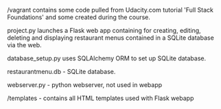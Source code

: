 /vagrant contains some code pulled from Udacity.com tutorial 'Full Stack Foundations' and some created during the course. 

project.py launches a Flask web app containing for creating, editing, deleting and displaying restaurant menus contained in a SQLite database via the web.

database_setup.py uses SQLAlchemy ORM to set up SQLite database.

restaurantmenu.db - SQLite database.

webserver.py - python webserver, not used in webapp

/templates - contains all HTML templates used with Flask webapp